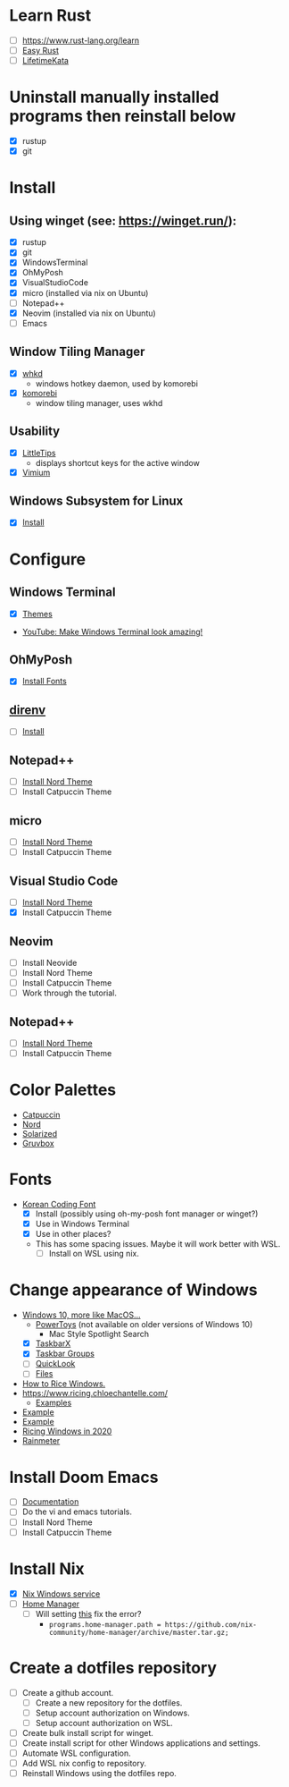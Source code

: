 # Learn Rust
 - [ ] https://www.rust-lang.org/learn
 - [ ] [Easy Rust](https://dhghomon.github.io/easy_rust/Chapter_1.html)
 - [ ] [LifetimeKata](https://tfpk.github.io/lifetimekata/)

# Uninstall manually installed programs then reinstall below
 - [x] rustup
 - [x] git

# Install

## Using winget (see: https://winget.run/):
 - [x] rustup
 - [x] git
 - [x] WindowsTerminal
 - [x] OhMyPosh
 - [x] VisualStudioCode
 - [x] micro (installed via nix on Ubuntu)
 - [ ] Notepad++
 - [x] Neovim (installed via nix on Ubuntu)
 - [ ] Emacs

## Window Tiling Manager
 - [x] [whkd](https://github.com/LGUG2Z/whkd)
   - windows hotkey daemon, used by komorebi
 - [x] [komorebi](https://github.com/LGUG2Z/komorebi)
   - window tiling manager, uses wkhd

## Usability
 - [x] [LittleTips](https://github.com/chenjing1294/LittleTips)
   - displays shortcut keys for the active window
 - [x] [Vimium](https://vimium.github.io/)

## Windows Subsystem for Linux
 - [x] [Install](https://learn.microsoft.com/en-us/windows/wsl/install)

# Configure

## Windows Terminal
 - [x] [Themes](https://windowsterminalthemes.dev/)
 - [YouTube:  Make Windows Terminal look amazing!](https://www.youtube.com/watch?v=AK2JE2YsKto)

## OhMyPosh
 - [x] [Install Fonts](https://ohmyposh.dev/docs/installation/fonts)

## [direnv](https://direnv.net/)
 - [ ] [Install](https://direnv.net/docs/installation.html)

## Notepad++
 - [ ] [Install Nord Theme](https://github.com/nordtheme/notepadplusplus)
 - [ ] Install Catpuccin Theme

## micro
 - [ ] [Install Nord Theme](https://github.com/KiranWells/micro-nord-tc-colors/)
 - [ ] Install Catpuccin Theme

## Visual Studio Code
 - [ ] [Install Nord Theme](https://marketplace.visualstudio.com/items?itemName=arcticicestudio.nord-visual-studio-code)
 - [x] Install Catpuccin Theme

## Neovim
 - [ ] Install Neovide
 - [ ] Install Nord Theme
 - [ ] Install Catpuccin Theme
 - [ ] Work through the tutorial.

## Notepad++
 - [ ] [Install Nord Theme](https://github.com/nordtheme/notepadplusplus)
 - [ ] Install Catpuccin Theme

# Color Palettes
 - [Catpuccin](https://github.com/catppuccin)
 - [Nord](https://www.nordtheme.com/)
 - [Solarized](https://ethanschoonover.com/solarized/)
 - [Gruvbox](https://github.com/morhetz/gruvbox)

# Fonts
 - [Korean Coding Font](https://github.com/naver/d2codingfont)
   - [x] Install (possibly using oh-my-posh font manager or winget?)
   - [x] Use in Windows Terminal
   - [x] Use in other places?
   - This has some spacing issues. Maybe it will work better with WSL.
     - [ ] Install on WSL using nix.

# Change appearance of Windows
 - [Windows 10, more like MacOS...](https://www.youtube.com/watch?v=uCVc-7z-toE)
   - [PowerToys](https://github.com/microsoft/PowerToys?tab=readme-ov-file#via-winget) (not available on older versions of Windows 10)
     - Mac Style Spotlight Search
   - [x] [TaskbarX](https://chrisandriessen.nl/taskbarx)
   - [x] [Taskbar Groups](https://github.com/tjackenpacken/taskbar-groups?tab=readme-ov-file#-how-to-download-taskbar-groups)
   - [ ] [QuickLook](https://github.com/QL-Win/QuickLook?tab=readme-ov-file#downloadinstallation)
   - [ ] [Files](https://github.com/files-community/Files)
 - [How to Rice Windows.](https://dev.to/ananddhruv295/how-to-rice-windows-2h12)
 - https://www.ricing.chloechantelle.com/
   - [Examples](https://www.dropbox.com/sh/gnwhuxk3fi9cqdc/AABCPc3tJBnzC0pYS_jY_6Xla/W10?e=1&preview=66.png)
 - [Example](https://imgur.com/gallery/Rsdhm5k)
 - [Example](https://www.reddit.com/r/desktops/comments/u66glg/windows_10_rice_jetblack/)
 - [Ricing Windows in 2020](https://gist.github.com/triplrrr/d2250db71f0b3a93ed60daa65fe5668f)
 - [Rainmeter](https://www.rainmeter.net/)

# Install Doom Emacs
 - [ ] [Documentation](https://github.com/doomemacs/doomemacs/blob/master/docs/getting_started.org)
 - [ ] Do the vi and emacs tutorials.
 - [ ] Install Nord Theme
 - [ ] Install Catpuccin Theme

# Install Nix
 - [x] [Nix Windows service](https://nixos.org/download#nix-install-windows)
 - [ ] [Home Manager](https://nix-community.github.io/home-manager/#sec-install-standalone)
   - [ ] Will setting [this](https://nix-community.github.io/home-manager/options.xhtml#opt-programs.home-manager.path) fix the error?
     - `programs.home-manager.path = https://github.com/nix-community/home-manager/archive/master.tar.gz;`

# Create a dotfiles repository
 - [ ] Create a github account.
   - [ ] Create a new repository for the dotfiles.
   - [ ] Setup account authorization on Windows.
   - [ ] Setup account authorization on WSL.
 - [ ] Create bulk install script for winget.
 - [ ] Create install script for other Windows applications and settings.
 - [ ] Automate WSL configuration.
 - [ ] Add WSL nix config to repository.
 - [ ] Reinstall Windows using the dotfiles repo.
